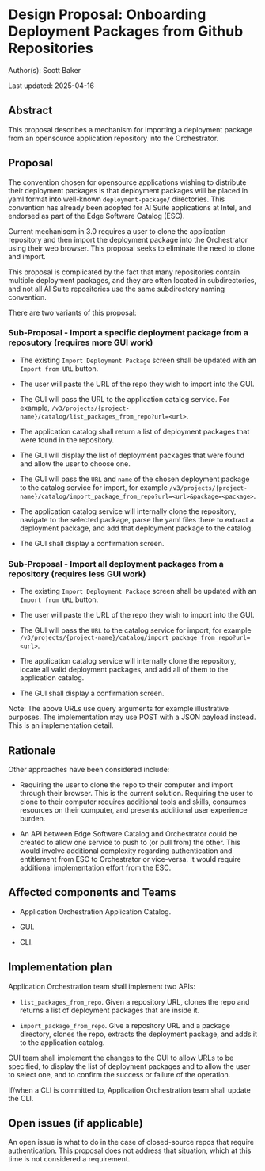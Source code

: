 # Design Proposal: Onboarding Deployment Packages from Github Repositories

Author(s): Scott Baker

Last updated: 2025-04-16

## Abstract

This proposal describes a mechanism for importing a deployment package from an opensource
application repository into the Orchestrator.

## Proposal

The convention chosen for opensource applications wishing to distribute their deployment packages
is that deployment packages will be placed in yaml format into well-known `deployment-package/` directories. This
convention has already been adopted for AI Suite applications at Intel, and endorsed as part of the
Edge Software Catalog (ESC).

Current mechanisem in 3.0 requires a user to clone the application repository and then import the deployment
package into the Orchestrator using their web browser. This proposal seeks to eliminate the need
to clone and import.

This proposal is complicated by the fact that many repositories contain multiple deployment
packages, and they are often located in subdirectories, and not all AI Suite repositories use the
same subdirectory naming convention.

There are two variants of this proposal:

### Sub-Proposal - Import a specific deployment package from a reposutory (requires more GUI work)

- The existing `Import Deployment Package` screen shall be updated with an `Import from URL` button.

- The user will paste the URL of the repo they wish to import into the GUI.

- The GUI will pass the URL to the application catalog service. For example, `/v3/projects/{project-name}/catalog/list_packages_from_repo?url=<url>`.

- The application catalog shall return a list of deployment packages that were found in the
  repository.

- The GUI will display the list of deployment packages that were found and allow the user to choose one.

- The GUI will pass the `URL` and `name` of the chosen deployment package to the catalog service
  for import, for example `/v3/projects/{project-name}/catalog/import_package_from_repo?url=<url>&package=<package>`.

- The application catalog service will internally clone the repository, navigate to the selected package,
  parse the yaml files there to extract a deployment package, and add that deployment package to the catalog.

- The GUI shall display a confirmation screen.

### Sub-Proposal - Import all deployment packages from a repository (requires less GUI work)

- The existing `Import Deployment Package` screen shall be updated with an `Import from URL` button.

- The user will paste the URL of the repo they wish to import into the GUI.

- The GUI will pass the `URL` to the catalog service
  for import, for example `/v3/projects/{project-name}/catalog/import_package_from_repo?url=<url>`.

- The application catalog service will internally clone the repository, locate all valid deployment packages,
  and add all of them to the application catalog.

- The GUI shall display a confirmation screen.

Note: The above URLs use query arguments for example illustrative purposes. The implementation may use POST
with a JSON payload instead. This is an implementation detail.

## Rationale

Other approaches have been considered include:

- Requiring the user to clone the repo to their computer and import through their browser.
  This is the current solution. Requiring the user to clone to their computer requires additional
  tools and skills, consumes resources on their computer, and presents additional user experience
  burden.

- An API between Edge Software Catalog and Orchestrator could be created to allow one service to push to
  (or pull from) the other. This would involve additional complexity regarding authentication and
  entitlement from ESC to Orchestrator or vice-versa. It would require additional implementation effort
  from the ESC.

## Affected components and Teams

- Application Orchestration Application Catalog.

- GUI.

- CLI.

## Implementation plan

Application Orchestration team shall implement two APIs:

- `list_packages_from_repo`. Given a repository URL, clones the repo and returns a list of deployment packages
  that are inside it.

- `import_package_from_repo`. Give a repository URL and a package directory, clones the repo, extracts the
  deployment package, and adds it to the application catalog.

GUI team shall implement the changes to the GUI to allow URLs to be specified, to display the
list of deployment packages and to allow the user to select one, and to confirm the success or
failure of the operation.

If/when a CLI is committed to, Application Orchestration team shall update the CLI.

## Open issues (if applicable)

An open issue is what to do in the case of closed-source repos that require authentication. This
proposal does not address that situation, which at this time is not considered a requirement.
